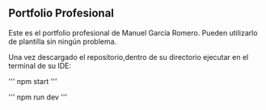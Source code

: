 ## Portfolio Profesional

Este es el portfolio profesional de Manuel García Romero. Pueden utilizarlo de plantilla sin ningún problema.

Una vez descargado el repositorio,dentro de su directorio ejecutar en el terminal de su IDE:

'''
npm start
'''

'''
npm run dev
'''


